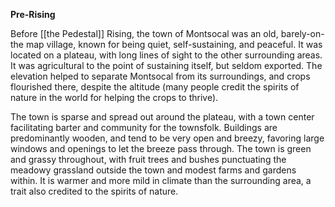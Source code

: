 **Pre-Rising**

Before [[the Pedestal]] Rising, the town of Montsocal was an old, barely-on-the map village, known for being quiet, self-sustaining, and peaceful. It was located on a plateau, with long lines of sight to the other surrounding areas. It was agricultural to the point of sustaining itself, but seldom exported. The elevation helped to separate Montsocal from its surroundings, and crops flourished there, despite the altitude (many people credit the spirits of nature in the world for helping the crops to thrive). 

The town is sparse and spread out around the plateau, with a town center facilitating barter and community for the townsfolk. Buildings are predominantly wooden, and tend to be very open and breezy, favoring large windows and openings to let the breeze pass through. The town is green and grassy throughout, with fruit trees and bushes punctuating the meadowy grassland outside the town and modest farms and gardens within. It is warmer and more mild in climate than the surrounding area, a trait also credited to the spirits of nature.